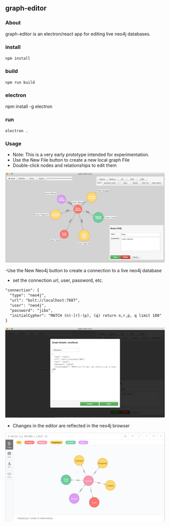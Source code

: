 ## graph-editor

### About
graph-editor is an electron/react app for editing live neo4j databases.

### install
`npm install`

### build
`npm run build`

### electron
npm install -g electron

### run
`electron .`

### Usage
- Note: This is a very early prototype intended for experimentation.
- Use the New File button to create a new local graph File
- Double-click nodes and relationships to edit them

![graph editor](./docs/img/GraphEditor.png)

-Use the New Neo4j button to create a connection to a live neo4j database
- set the connection url, user, password, etc.

```
"connection": {
  "type": "neo4j",
  "url": "bolt://localhost:7687",
  "user": "neo4j",
  "password": "jibo",
  "initialCypher": "MATCH (n)-[r]-(p), (q) return n,r,p, q limit 100"
}
```

![new neo4j](./docs/img/GraphEditor_NewNeo4j.png)

- Changes in the editor are reflected in the neo4j browser

![live neo4j](./docs/img/GraphEditor_LiveNeo4j.png)
